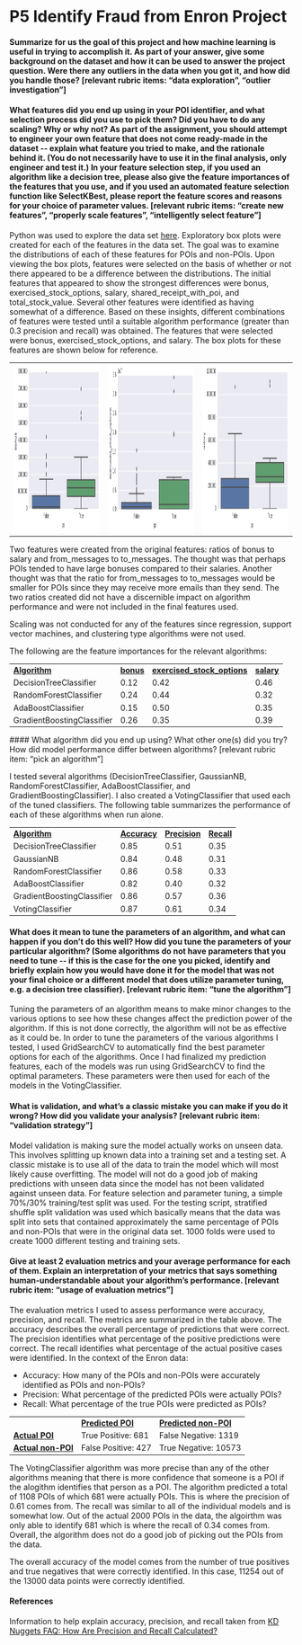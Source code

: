 P5 Identify Fraud from Enron Project
==============


#### Summarize for us the goal of this project and how machine learning is useful in trying to accomplish it. As part of your answer, give some background on the dataset and how it can be used to answer the project question. Were there any outliers in the data when you got it, and how did you handle those?  [relevant rubric items: “data exploration”, “outlier investigation”]

#### What features did you end up using in your POI identifier, and what selection process did you use to pick them? Did you have to do any scaling? Why or why not? As part of the assignment, you should attempt to engineer your own feature that does not come ready-made in the dataset -- explain what feature you tried to make, and the rationale behind it. (You do not necessarily have to use it in the final analysis, only engineer and test it.) In your feature selection step, if you used an algorithm like a decision tree, please also give the feature importances of the features that you use, and if you used an automated feature selection function like SelectKBest, please report the feature scores and reasons for your choice of parameter values.  [relevant rubric items: “create new features”, “properly scale features”, “intelligently select feature”]

Python was used to explore the data set [here](/final_project/exploratory/README.md).  Exploratory box plots were created for each of the features in the data set.  The goal was to examine the distributions of each of these features for POIs and non-POIs.  Upon viewing the box plots, features were selected on the basis of whether or not there appeared to be a difference between the distributions.  The initial features that appeared to show the strongest differences were bonus, exercised_stock_options, salary, shared_receipt_with_poi, and total_stock_value.  Several other features were identified as having somewhat of a difference.  Based on these insights, different combinations of features were tested until a suitable algorithm performance (greater than 0.3 precision and recall) was obtained.  The features that were selected were bonus, exercised_stock_options, and salary.  The box plots for these features are shown below for reference.
<table>
<tr>
<td><img src="/final_project/exploratory/output_7_0.png" height="300" width="300">
</td>
<td><img src="/final_project/exploratory/output_7_4.png" height="300" width="300">
</td>
<td><img src="/final_project/exploratory/output_7_14.png" height="300" width="300">
</td>
</tr>
</table>

Two features were created from the original features: ratios of bonus to salary and from_messages to to_messages.  The thought was that perhaps POIs tended to have large bonuses compared to their salaries.  Another thought was that the ratio for from_messages to to_messages would be smaller for POIs since they may receive more emails than they send.  The two ratios created did not have a discernible impact on algorithm performance and were not included in the final features used.

Scaling was not conducted for any of the features since regression, support vector machines, and clustering type algorithms were not used.

The following are the feature importances for the relevant algorithms:
<table>
<tr>
<td><b><u>Algorithm</u></b>
</td>
<td><b><u>bonus</u></b>
</td>
<td><b><u>exercised_stock_options</u></b>
</td>
<td><b><u>salary</u></b>
</td>
</tr>
<tr>
<td>DecisionTreeClassifier
</td>
<td>0.12
</td>
<td>0.42
</td>
<td>0.46
</td>
</tr>
<tr>
<td>RandomForestClassifier
</td>
<td>0.24
</td>
<td>0.44
</td>
<td>0.32
</td>
</tr>
<tr>
<td>AdaBoostClassifier
</td>
<td>0.15
</td>
<td>0.50
</td>
<td>0.35
</td>
</tr>
<tr>
<td>GradientBoostingClassifier
</td>
<td>0.26
</td>
<td>0.35
</td>
<td>0.39
</td>
</tr>
</table>
#### What algorithm did you end up using? What other one(s) did you try? How did model performance differ between algorithms?  [relevant rubric item: “pick an algorithm”]

I tested several algorithms (DecisionTreeClassifier, GaussianNB, RandomForestClassifier, AdaBoostClassifier, and GradientBoostingClassifier).  I also created a VotingClassifier that used each of the tuned classifiers.  The following table summarizes the performance of each of these algorithms when run alone.
<table>
<tr>
<td><b><u>Algorithm</u></b>
</td>
<td><b><u>Accuracy</u></b>
</td>
<td><b><u>Precision</u></b>
</td>
<td><b><u>Recall</u></b>
</td>
</tr>
<tr>
<td>DecisionTreeClassifier
</td>
<td>0.85
</td>
<td>0.51
</td>
<td>0.35
</td>
</tr>
<td>GaussianNB
</td>
<td>0.84
</td>
<td>0.48
</td>
<td>0.31
</td>
</tr>
<tr>
<td>RandomForestClassifier
</td>
<td>0.86
</td>
<td>0.58
</td>
<td>0.33
</td>
</tr>
<tr>
<td>AdaBoostClassifier
</td>
<td>0.82
</td>
<td>0.40
</td>
<td>0.32
</td>
</tr>
<tr>
<td>GradientBoostingClassifier
</td>
<td>0.86
</td>
<td>0.57
</td>
<td>0.36
</td>
</tr>
<tr>
<td>VotingClassifier
</td>
<td>0.87
</td>
<td>0.61
</td>
<td>0.34
</td>
</tr>
</table>


#### What does it mean to tune the parameters of an algorithm, and what can happen if you don’t do this well?  How did you tune the parameters of your particular algorithm? (Some algorithms do not have parameters that you need to tune -- if this is the case for the one you picked, identify and briefly explain how you would have done it for the model that was not your final choice or a different model that does utilize parameter tuning, e.g. a decision tree classifier).  [relevant rubric item: “tune the algorithm”]

Tuning the parameters of an algorithm means to make minor changes to the various options to see how these changes affect the prediction power of the algorithm.  If this is not done correctly, the algorithm will not be as effective as it could be.  In order to tune the parameters of the various algorithms I tested, I used GridSearchCV to automatically find the best parameter options for each of the algorithms.  Once I had finalized my prediction features, each of the models was run using GridSearchCV to find the optimal parameters.  These parameters were then used for each of the models in the VotingClassifier.

#### What is validation, and what’s a classic mistake you can make if you do it wrong? How did you validate your analysis?  [relevant rubric item: “validation strategy”]

Model validation is making sure the model actually works on unseen data.  This involves splitting up known data into a training set and a testing set.  A classic mistake is to use all of the data to train the model which will most likely cause overfitting.  The model will not do a good job of making predictions with unseen data since the model has not been validated against unseen data.  For feature selection and parameter tuning, a simple 70%/30% training/test split was used.  For the testing script, stratified shuffle split validation was used which basically means that the data was split into sets that contained approximately the same percentage of POIs and non-POIs that were in the original data set.  1000 folds were used to create 1000 different testing and training sets.

#### Give at least 2 evaluation metrics and your average performance for each of them.  Explain an interpretation of your metrics that says something human-understandable about your algorithm’s performance. [relevant rubric item: “usage of evaluation metrics”]

The evaluation metrics I used to assess performance were accuracy, precision, and recall.  The metrics are summarized in the table above.  The accuracy describes the overall percentage of predictions that were correct.  The precision identifies what percentage of the positive predictions were correct.  The recall identifies what percentage of the actual positive cases were identified. In the context of the Enron data:

* Accuracy: How many of the POIs and non-POIs were accurately identified as POIs and non-POIs?
* Precision: What percentage of the predicted POIs were actually POIs?
* Recall: What percentage of the true POIs were predicted as POIs?

<table>
<tr>
<td>
</td>
<td><b><u>Predicted POI</u></b> 
</td>
<td><b><u>Predicted non-POI</u></b>
</td>
</tr>
<tr>
<td><b><u>Actual POI</u></b>
</td>
<td>True Positive: 681
</td>
<td>False Negative: 1319
</td>
</tr>
<tr>
<td><b><u>Actual non-POI</u></b>
</td>
<td>False Positive: 427
</td>
<td>True Negative: 10573
</td>
</tr>
</table>

The VotingClassifier algorithm was more precise than any of the other
algorithms meaning that there is more confidence that someone is a POI if
the alogithm identifies that person as a POI.  The algorithm predicted a total of 1108 POIs of which 681 were actually POIs. This is where the precision of 0.61 comes from.  The recall was similar to all
of the individual models and is somewhat low.  Out of the actual 2000 POIs in the data, the algoirthm was only able to identify 681 which is where the recall of 0.34 comes from.  Overall, the algorithm does not
do a good job of picking out the POIs from the data.

The overall accuracy of the model comes from the number of true positives and true negatives that were correctly identified.  In this case, 11254 out of the 13000 data points were correctly identified.

#### References
Information to help explain accuracy, precision, and recall taken from 
<a href="http://www.kdnuggets.com/faq/precision-recall.html" target="blank">KD Nuggets
FAQ: How Are Precision and Recall Calculated?</a>